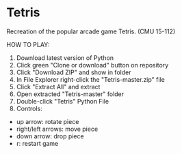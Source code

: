 # Tetris
Recreation of the popular arcade game Tetris. (CMU 15-112)

HOW TO PLAY:
1. Download latest version of Python
2. Click green "Clone or download" button on repository
3. Click "Download ZIP" and show in folder
4. In File Explorer right-click the "Tetris-master.zip" file
5. Click "Extract All" and extract
6. Open extracted "Tetris-master" folder
7. Double-click "Tetris" Python File
8. Controls:
- up arrow: rotate piece
- right/left arrows: move piece
- down arrow: drop piece
- r: restart game
